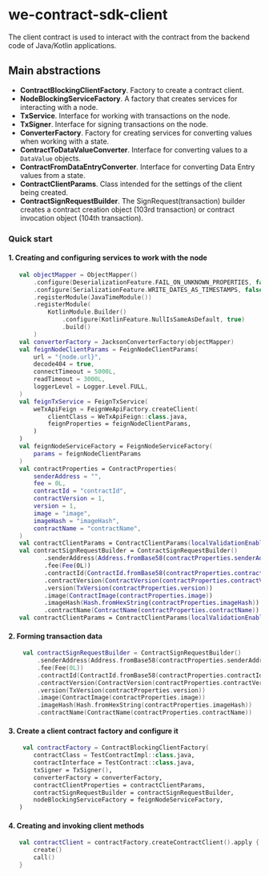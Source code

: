 # we-contract-sdk-client
The client contract is used to interact with the contract from the backend code of Java/Kotlin applications.

## Main abstractions
- **ContractBlockingClientFactory**. Factory to create a contract client.  
- **NodeBlockingServiceFactory**. A factory that creates services for interacting with a node.  
- **TxService**. Interface for working with transactions on the node.  
- **TxSigner**. Interface for signing transactions on the node.  
- **ConverterFactory**. Factory for creating services for converting values when working with a state.  
- **ContractToDataValueConverter**. Interface for converting values to a `DataValue` objects.  
- **ContractFromDataEntryConverter**. Interface for converting Data Entry values from a state.  
- **ContractClientParams**. Class intended for the settings of the client being created.  
- **ContractSignRequestBuilder**. The SignRequest(transaction) builder creates a contract creation object (103rd transaction) or contract invocation object (104th transaction).

### Quick start

#### 1. Creating and configuring services to work with the node
```kotlin
   val objectMapper = ObjectMapper()
       .configure(DeserializationFeature.FAIL_ON_UNKNOWN_PROPERTIES, false)
       .configure(SerializationFeature.WRITE_DATES_AS_TIMESTAMPS, false)
       .registerModule(JavaTimeModule())
       .registerModule(
           KotlinModule.Builder()
               .configure(KotlinFeature.NullIsSameAsDefault, true)
               .build()
       )
   val converterFactory = JacksonConverterFactory(objectMapper)
   val feignNodeClientParams = FeignNodeClientParams(
       url = "{node.url}",
       decode404 = true,
       connectTimeout = 5000L,
       readTimeout = 3000L,
       loggerLevel = Logger.Level.FULL,
   )
   val feignTxService = FeignTxService(
       weTxApiFeign = FeignWeApiFactory.createClient(
           clientClass = WeTxApiFeign::class.java,
           feignProperties = feignNodeClientParams,
       )
   )
   val feignNodeServiceFactory = FeignNodeServiceFactory(
       params = feignNodeClientParams
   )
   val contractProperties = ContractProperties(
       senderAddress = "",
       fee = 0L,
       contractId = "contractId",
       contractVersion = 1,
       version = 1,
       image = "image",
       imageHash = "imageHash",
       contractName = "contractName",
   )
   val contractClientParams = ContractClientParams(localValidationEnabled = true)
   val contractSignRequestBuilder = ContractSignRequestBuilder()
          .senderAddress(Address.fromBase58(contractProperties.senderAddress))
          .fee(Fee(0L))
          .contractId(ContractId.fromBase58(contractProperties.contractId))
          .contractVersion(ContractVersion(contractProperties.contractVersion))
          .version(TxVersion(contractProperties.version))
          .image(ContractImage(contractProperties.image))
          .imageHash(Hash.fromHexString(contractProperties.imageHash))
          .contractName(ContractName(contractProperties.contractName))
   val contractClientParams = ContractClientParams(localValidationEnabled = true)
```
#### 2. Forming transaction data
```kotlin
    val contractSignRequestBuilder = ContractSignRequestBuilder()
        .senderAddress(Address.fromBase58(contractProperties.senderAddress))
        .fee(Fee(0L))
        .contractId(ContractId.fromBase58(contractProperties.contractId))
        .contractVersion(ContractVersion(contractProperties.contractVersion))
        .version(TxVersion(contractProperties.version))
        .image(ContractImage(contractProperties.image))
        .imageHash(Hash.fromHexString(contractProperties.imageHash))
        .contractName(ContractName(contractProperties.contractName)) 
```
#### 3. Create a client contract factory and configure it
```kotlin
    val contractFactory = ContractBlockingClientFactory(
       contractClass = TestContractImpl::class.java,
       contractInterface = TestContract::class.java,
       txSigner = TxSigner(),
       converterFactory = converterFactory,
       contractClientProperties = contractClientParams,
       contractSignRequestBuilder = contractSignRequestBuilder,
       nodeBlockingServiceFactory = feignNodeServiceFactory,
   )
```

#### 4. Creating and invoking client methods
```kotlin
   val contractClient = contractFactory.createContractClient().apply {
       create()
       call()
   }
```
